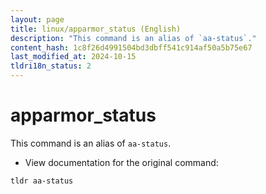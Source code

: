 ```yaml
---
layout: page
title: linux/apparmor_status (English)
description: "This command is an alias of `aa-status`."
content_hash: 1c8f26d4991504bd3dbff541c914af50a5b75e67
last_modified_at: 2024-10-15
tldri18n_status: 2
---
```

# apparmor_status

This command is an alias of `aa-status`.

- View documentation for the original command:

`tldr aa-status`
